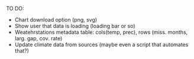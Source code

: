 TO DO:
- Chart download option (png, svg)
- Show user that data is loading (loading bar or so)
- Weatehrstations metadata table: cols(temp, prec), rows (miss. months, larg. gap, cov. rate)
- Update climate data from sources (maybe even a script that automates that?)
